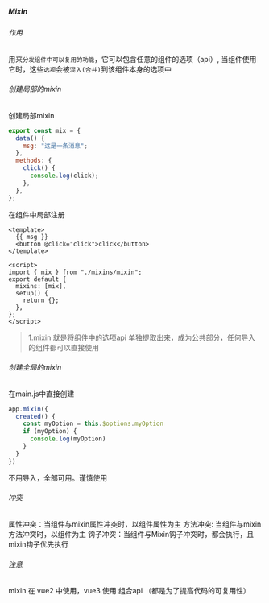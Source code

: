 ##### MixIn
###### 作用
用来`分发组件中可以复用的功能`，它可以包含任意的组件的选项（api）, 当组件使用它时，这些`选项`会被`混入(合并)`到该组件本身的选项中

###### 创建局部的mixin
创建局部mixin
```js
export const mix = {
  data() {
    msg: "这是一条消息";
  },
  methods: {
    click() {
      console.log(click);
    },
  },
};

```

在组件中局部注册
```vue
<template>
  {{ msg }}
  <button @click="click">click</button>
</template>

<script>
import { mix } from "./mixins/mixin";
export default {
  mixins: [mix],
  setup() {
    return {};
  },
};
</script>
```

> 1.mixin 就是将组件中的选项api 单独提取出来，成为公共部分，任何导入的组件都可以直接使用

###### 创建全局的mixin
在main.js中直接创建
```js
app.mixin({
  created() {
    const myOption = this.$options.myOption
    if (myOption) {
      console.log(myOption)
    }
  }
})
```
不用导入，全部可用。谨慎使用


###### 冲突
属性冲突：当组件与mixin属性冲突时，以组件属性为主
方法冲突: 当组件与mixin方法冲突时，以组件为主
钩子冲突：当组件与Mixin钩子冲突时，都会执行，且mixin钩子优先执行

###### 注意
mixin 在 vue2 中使用，vue3 使用 组合api （都是为了提高代码的可复用性）
